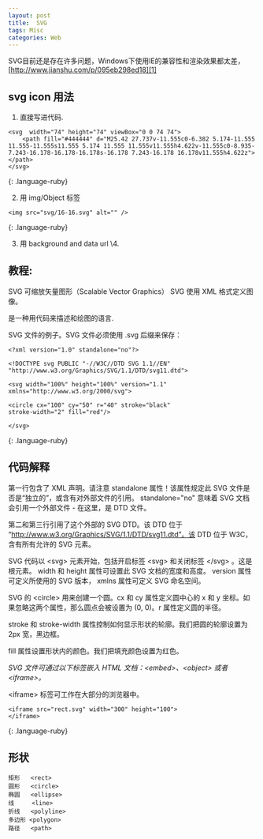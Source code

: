 ```yaml
---
layout: post
title:  SVG
tags: Misc
categories: Web
---
```


SVG目前还是存在许多问题，Windows下使用IE的兼容性和渲染效果都太差，
[http://www.jianshu.com/p/095eb298ed18][1]


## svg icon 用法

1. 直接写进代码.
~~~
<svg  width="74" height="74" viewBox="0 0 74 74">
    <path fill="#444444" d="M25.42 27.737v-11.555c0-6.382 5.174-11.555 11.555-11.555s11.555 5.174 11.555 11.555v11.555h4.622v-11.555c0-8.935-7.243-16.178-16.178-16.178s-16.178 7.243-16.178 16.178v11.555h4.622z"></path>
</svg>
~~~
{: .language-ruby}



2. 用 img/Object 标签

~~~
<img src="svg/16-16.svg" alt="" />
~~~
{: .language-ruby}


3. 用 background and data url
\4. 




## 教程:

SVG 可缩放矢量图形（Scalable Vector Graphics）
SVG 使用 XML 格式定义图像。

是一种用代码来描述和绘图的语言.



SVG 文件的例子。SVG 文件必须使用 .svg 后缀来保存：
~~~
<?xml version="1.0" standalone="no"?>

<!DOCTYPE svg PUBLIC "-//W3C//DTD SVG 1.1//EN" 
"http://www.w3.org/Graphics/SVG/1.1/DTD/svg11.dtd">

<svg width="100%" height="100%" version="1.1"
xmlns="http://www.w3.org/2000/svg">

<circle cx="100" cy="50" r="40" stroke="black"
stroke-width="2" fill="red"/>

</svg>
~~~
{: .language-ruby}

## 代码解释
第一行包含了 XML 声明。请注意 standalone 属性！该属性规定此 SVG 文件是否是“独立的”，或含有对外部文件的引用。
standalone="no" 意味着 SVG 文档会引用一个外部文件 - 在这里，是 DTD 文件。


第二和第三行引用了这个外部的 SVG DTD。该 DTD 位于 “http://www.w3.org/Graphics/SVG/1.1/DTD/svg11.dtd”。该 DTD 位于 W3C，含有所有允许的 SVG 元素。

SVG 代码以 \<svg\> 元素开始，包括开启标签 \<svg\> 和关闭标签 \</svg\> 。这是根元素。
width 和 height 属性可设置此 SVG 文档的宽度和高度。
version 属性可定义所使用的 SVG 版本，
xmlns 属性可定义 SVG 命名空间。

SVG 的 \<circle\> 用来创建一个圆。cx 和 cy 属性定义圆中心的 x 和 y 坐标。如果忽略这两个属性，那么圆点会被设置为 (0, 0)。r 属性定义圆的半径。

stroke 和 stroke-width 属性控制如何显示形状的轮廓。我们把圆的轮廓设置为 2px 宽，黑边框。

fill 属性设置形状内的颜色。我们把填充颜色设置为红色。



*SVG 文件可通过以下标签嵌入 HTML 文档：\<embed\>、\<object\> 或者 \<iframe\>。*

\<iframe\> 标签可工作在大部分的浏览器中。
~~~
<iframe src="rect.svg" width="300" height="100">
</iframe>
~~~
{: .language-ruby}


## 形状
	矩形   <rect>
	圆形   <circle>
	椭圆   <ellipse>
	线     <line>
	折线   <polyline>
	多边形 <polygon>
	路径   <path>












[1]:	http://www.jianshu.com/p/095eb298ed18